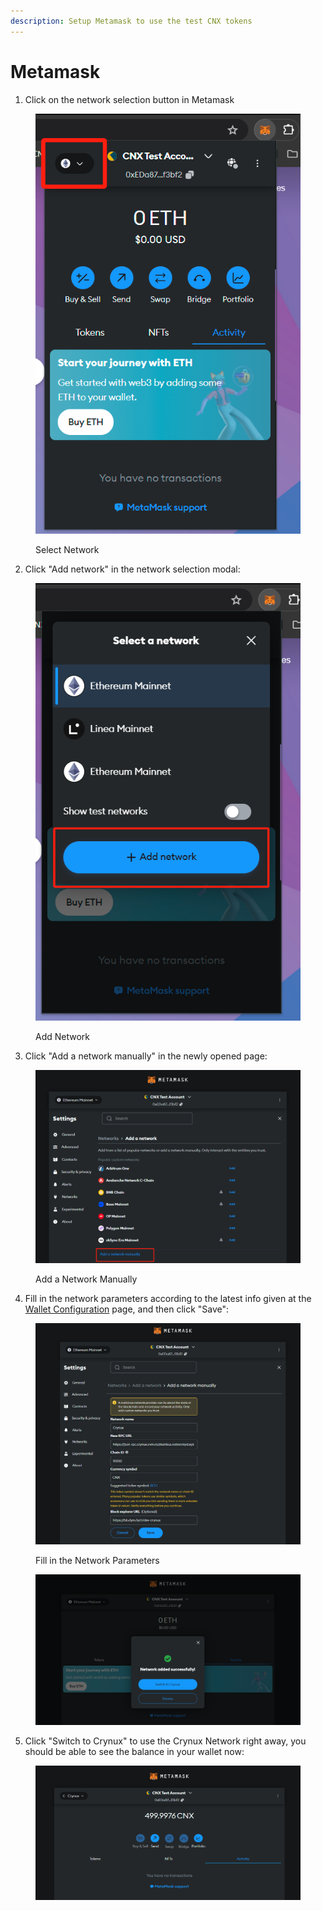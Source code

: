 ```yaml
---
description: Setup Metamask to use the test CNX tokens
---
```


# Metamask

1. Click on the network selection button in Metamask

<figure><img src="../../.gitbook/assets/image (5).png" alt=""><figcaption><p>Select Network</p></figcaption></figure>

2. Click "Add network" in the network selection modal:

<figure><img src="../../.gitbook/assets/image (6).png" alt=""><figcaption><p>Add Network</p></figcaption></figure>

3. Click "Add a network manually" in the newly opened page:

<figure><img src="../../.gitbook/assets/image (7).png" alt=""><figcaption><p>Add a Network Manually</p></figcaption></figure>

4. Fill in the network parameters according to the latest info given at the [Wallet Configuration](./) page, and then click "Save":

<figure><img src="../../.gitbook/assets/caa2971812fe09eec0d3dc2ba46ba49.png" alt=""><figcaption><p>Fill in the Network Parameters</p></figcaption></figure>

<figure><img src="../../.gitbook/assets/3bf3688c932897b8adeec73d825d5eb.png" alt=""><figcaption></figcaption></figure>

5. Click "Switch to Crynux" to use the Crynux Network right away, you should be able to see the balance in your wallet now:

<figure><img src="../../.gitbook/assets/c1743d16f9d95c7be7b54c77a8765b3.png" alt=""><figcaption></figcaption></figure>
